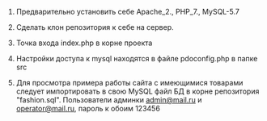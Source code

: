 1. Предварительно установить себе Apache_2., PHP_7., MySQL-5.7

2. Сделать клон репозитория к себе на сервер.

3. Точка входа index.php в корне проекта

4. Настройки доступа к mysql находятся в файле pdoconfig.php в папке src

5. Для просмотра примера работы сайта с имеющимися товарами следует импортировать в свою MySQL файл БД в корне репозитория "fashion.sql". Пользователи админки admin@mail.ru и operator@mail.ru, пароль к обоим 123456
